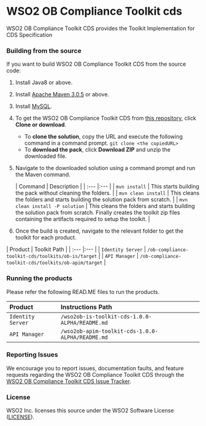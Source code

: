 <!--
 ~  Copyright (c) 2021, WSO2 Inc. (http://www.wso2.com). All Rights Reserved.
 ~   
 ~  This software is the property of WSO2 Inc. and its suppliers, if any. 
 ~  Dissemination of any information or reproduction of any material contained 
 ~  herein is strictly forbidden, unless permitted by WSO2 in accordance with 
 ~  the WSO2 Commercial License available at http://wso2.com/licenses. 
 ~  For specific language governing the permissions and limitations under 
 ~  this license, please see the license as well as any agreement you’ve 
 ~  entered into with WSO2 governing the purchase of this software and any 
 ~  associated services.
-->

# WSO2 OB Compliance Toolkit cds

WSO2 OB Compliance Toolkit CDS provides the Toolkit Implementation for CDS Specification

### Building from the source

If you want to build WSO2 OB Compliance Toolkit CDS from the source code:

1. Install Java8 or above.
1. Install [Apache Maven 3.0.5](https://maven.apache.org/download.cgi) or above.
1. Install [MySQL](https://dev.mysql.com/doc/refman/5.5/en/windows-installation.html).
1. To get the WSO2 OB Compliance Toolkit CDS from [this repository](https://github.com/wso2-enterprise/ob-compliance-toolkit-cds.git), click **Clone or download**.
    * To **clone the solution**, copy the URL and execute the following command in a command prompt.
      `git clone <the copiedURL>`
    * To **download the pack**, click **Download ZIP** and unzip the downloaded file.
1. Navigate to the downloaded solution using a command prompt and run the Maven command.

   |  Command | Description |
         | :--- |:--- |
   | ```mvn install``` | This starts building the pack without cleaning the folders. |
   | ```mvn clean install``` | This cleans the folders and starts building the solution pack from scratch. |
   | ```mvn clean install -P solution``` | This cleans the folders and starts building the solution pack from scratch. Finally creates the toolkit zip files containing the artifacts required to setup the toolkit. |

1. Once the build is created, navigate to the relevant folder to get the toolkit for each product.

|  Product | Toolkit Path |
      | :--- |:--- |
| ```Identity Server``` | `/ob-compliance-toolkit-cds/toolkits/ob-is/target` |
| ```API Manager``` | `/ob-compliance-toolkit-cds/toolkits/ob-apim/target` |


### Running the products

Please refer the following READ.ME files to run the products.

|  Product | Instructions Path |
| :--- |:--- |
| ```Identity Server``` | `/wso2ob-is-toolkit-cds-1.0.0-ALPHA/README.md` |
| ```API Manager``` | `/wso2ob-apim-toolkit-cds-1.0.0-ALPHA/README.md` |


### Reporting Issues

We encourage you to report issues, documentation faults, and feature requests regarding the WSO2 OB Compliance Toolkit CDS through the [WSO2 OB Compliance Toolkit CDS Issue Tracker](https://github.com/wso2-enterprise/ob-compliance-toolkit-cds/issues).

### License

WSO2 Inc. licenses this source under the WSO2 Software License ([LICENSE](LICENSE)).
